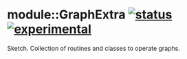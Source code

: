 
# module::GraphExtra [![status](https://github.com/Wandalen/wGraphExtra/workflows/publish/badge.svg)](https://github.com/Wandalen/wGraphExtra/actions?query=workflow%3Apublish) [![experimental](https://img.shields.io/badge/stability-experimental-orange.svg)](https://github.com/emersion/stability-badges#experimental)

Sketch. Collection of routines and classes to operate graphs. 

































































